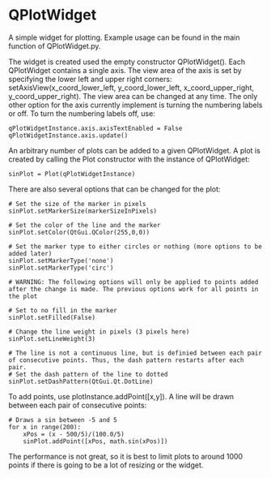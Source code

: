 QPlotWidget
===========

A simple widget for plotting. Example usage can be found in the main function of QPlotWidget.py.

The widget is created used the empty constructor QPlotWidget(). Each QPlotWidget contains a single axis. The view area of the axis is set by specifying the lower left and upper right corners: setAxisView(x_coord_lower_left, y_coord_lower_left, x_coord_upper_right, y_coord_upper_right). The view area can be changed at any time. The only other option for the axis currently implement is turning the numbering labels or off. To turn the numbering labels off, use:

    qPlotWidgetInstance.axis.axisTextEnabled = False
    qPlotWidgetInstance.axis.update()

An arbitrary number of plots can be added to a given QPlotWidget. A plot is created by calling the Plot constructor with the instance of QPlotWidget:

    sinPlot = Plot(qPlotWidgetInstance)

There are also several options that can be changed for the plot:

	# Set the size of the marker in pixels
    sinPlot.setMarkerSize(markerSizeInPixels)

    # Set the color of the line and the marker
    sinPlot.setColor(QtGui.QColor(255,0,0))

    # Set the marker type to either circles or nothing (more options to be added later)
    sinPlot.setMarkerType('none')
    sinPlot.setMarkerType('circ')

    # WARNING: The following options will only be applied to points added after the change is made. The previous options work for all points in the plot

    # Set to no fill in the marker
    sinPlot.setFilled(False)

    # Change the line weight in pixels (3 pixels here)
    sinPlot.setLineWeight(3)

    # The line is not a continuous line, but is definied between each pair of consecutive points. Thus, the dash pattern restarts after each pair.
    # Set the dash pattern of the line to dotted
    sinPlot.setDashPattern(QtGui.Qt.DotLine)

To add points, use plotInstance.addPoint([x,y]). A line will be drawn between each pair of consecutive points:

	# Draws a sin between -5 and 5
    for x in range(200):
		xPos = (x - 500/5)/(100.0/5)
		sinPlot.addPoint([xPos, math.sin(xPos)])

The performance is not great, so it is best to limit plots to around 1000 points if there is going to be a lot of resizing or the widget.
